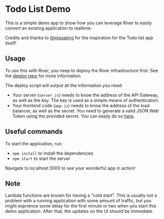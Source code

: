 # Todo List Demo

This is a simple demo app to show how you can leverage River to easily convert an existing application to realtime.

Credits and thanks to [@missating](https://github.com/missating/nodejs-todo) for the inspiration for the Todo list app itself!

## Usage

To use this with River, you neep to deploy the River infrastructure first. See the [deploy repo](https://github.com/river-live/deploy) for more information.

The deploy script will output all the information you need:

- Your server (`server.js`) needs to know the address of the API Gateway, as well as the key. The key is used as a simple means of authentication.
- Your frontend code (`app.js`) needs to know the address of the load balancer, as well as the secret. You need to generate a valid JSON Web Token using the provided secret. You can easily do so [here](https://jwt.io/).

## Useful commands

To start the application, run:

- `npm install` to install the dependencies
- `npm start` to start the server

Navigate to localhost:3000 to see your wonderful app in action!

## Note

Lambda functions are known for having a "cold start". This is usually not a problem with a running application with some amount of traffic, but you might exprience some delay for the first minute or two when you start this demo application. After that, the updates on the UI should be immediate.
